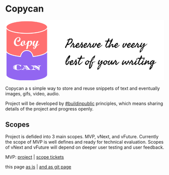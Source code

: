 # Copycan

![copycan](images/cover.png)


Copycan a s simple way to store and reuse snippets of text and eventually images, gifs, video, audio. 

Project will be developed by [#buildinpublic](https://twitter.com/search?q=%23buildinpublic) principles, which means sharing details of the project and progress openly.

## Scopes
Project is defided into 3 main scopes. MVP, vNext, and vFuture. Currently the scope of MVP is well defines and ready for technical evaluation. Scopes of vNext and vFuture will depend on deeper user testing and user feedback. 


MVP: [project](https://github.com/delicuthq/copycan/project/1) | [scope tickets](https://github.com/delicuthq/copycan/issues?q=is%3Aissue+is%3Aopen+project%3Adelicuthq%2Fcopycan%2F1) 

this page [as is](https://github.com/delicuthq/copycan) | 
[and as git page](https://github.com/delicuthq/copycan)

